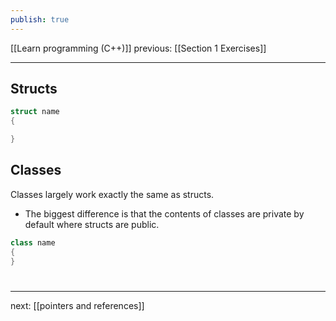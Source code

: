 ```yaml
---
publish: true
---
```

[[Learn programming (C++)]]  previous: [[Section 1 Exercises]]   

---
## Structs

```cpp
struct name
{

}
```


## Classes
Classes largely work exactly the same as structs. 

- The biggest difference is that the contents of classes are private by default where structs are public. 



```cpp
class name
{
}
```

#
---
next: [[pointers and references]] 
